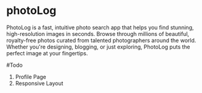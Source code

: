 # photoLog

PhotoLog is a fast, intuitive photo search app that helps you find stunning, high-resolution images in seconds. Browse through millions of beautiful, royalty-free photos curated from talented photographers around the world. Whether you're designing, blogging, or just exploring, PhotoLog puts the perfect image at your fingertips.

#Todo
1. Profile Page
2. Responsive Layout
